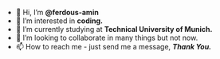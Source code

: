 - 👋 Hi, I’m <b>@ferdous-amin</b>
- 👀 I’m interested in <b>coding.</b>
- 🌱 I’m currently studying at <b>Technical University of Munich.</b>
- 💞️ I’m looking to collaborate in many things but not now. 
- 📫 How to reach me - just send me a message, <b><i>Thank You.</i></b>

<!---
ferdous-amin/ferdous-amin is a ✨ special ✨ repository because its `README.md` (this file) appears on your GitHub profile.
You can click the Preview link to take a look at your changes.
--->
